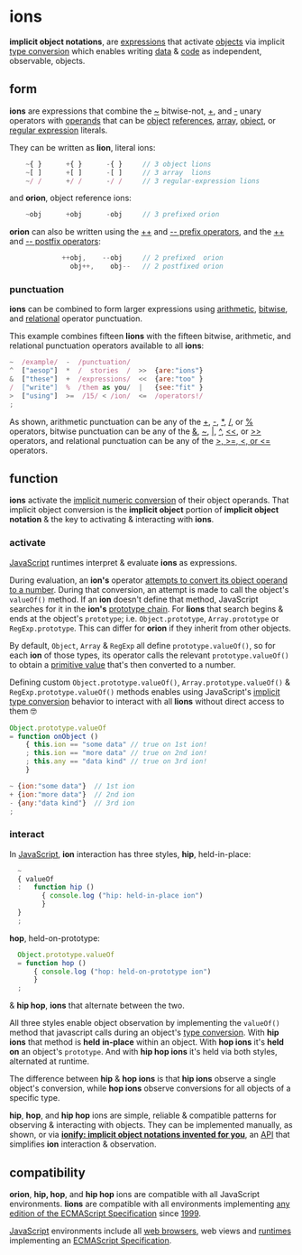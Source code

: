 # ions

**implicit object notations**, are
[expressions](https://en.wikipedia.org/wiki/Expression_(computer_science))
that activate [objects](https://en.wikipedia.org/wiki/Object_(computer_science))
via implicit [type conversion](https://en.wikipedia.org/wiki/Type_conversion)
which enables writing [data](https://en.wikipedia.org/wiki/Data_(computing)) &
[code](https://en.wikipedia.org/wiki/Source_code)
as independent, observable, objects.


## form

**ions** are expressions that combine the
[~](http://www.ecma-international.org/ecma-262/6.0/index.html#sec-bitwise-not-operator)
bitwise-not,
[+](http://www.ecma-international.org/ecma-262/6.0/index.html#sec-unary-plus-operator),
and [-](http://www.ecma-international.org/ecma-262/6.0/index.html#sec-unary-minus-operator)
unary operators with [operands](https://en.wikipedia.org/wiki/Operand#Computer_science)
that can be [object](http://www.ecma-international.org/ecma-262/6.0/index.html#sec-object-type)
[references](http://www.ecma-international.org/ecma-262/6.0/index.html#sec-reference-specification-type),
[array](http://www.ecma-international.org/ecma-262/6.0/index.html#sec-array-initializer),
[object](http://www.ecma-international.org/ecma-262/6.0/index.html#sec-object-initializer),
or
[regular expression](http://www.ecma-international.org/ecma-262/6.0/index.html#sec-literals-regular-expression-literals)
literals.

They can be written as **lion**, literal ions:

```javascript
    ~{ }      +{ }      -{ }     // 3 object lions
    ~[ ]      +[ ]      -[ ]     // 3 array  lions
    ~/ /      +/ /      -/ /     // 3 regular-expression lions
```
and **orion**, object reference ions:

```javascript
    ~obj      +obj      -obj     // 3 prefixed orion
```

**orion** can also be written using the
[++](http://www.ecma-international.org/ecma-262/6.0/index.html#sec-prefix-increment-operator)
and
[-- prefix operators](http://www.ecma-international.org/ecma-262/6.0/index.html#sec-prefix-decrement-operator),
and the
[++](http://www.ecma-international.org/ecma-262/6.0/index.html#sec-postfix-increment-operator)
and
[-- postfix operators](http://www.ecma-international.org/ecma-262/6.0/index.html#sec-postfix-decrement-operator):

```javascript
             ++obj,    --obj     // 2 prefixed  orion
               obj++,    obj--   // 2 postfixed orion
```

### punctuation

**ions** can be combined to form larger expressions using
[arithmetic](https://developer.mozilla.org/en-US/docs/Web/JavaScript/Guide/Expressions_and_Operators#Arithmetic_operators),
[bitwise](https://developer.mozilla.org/en-US/docs/Web/JavaScript/Guide/Expressions_and_Operators#Bitwise_operators), and
[relational](https://developer.mozilla.org/en-US/docs/Web/JavaScript/Reference/Operators/Comparison_Operators#Relational_operators)
operator punctuation.

This example combines fifteen **lions** with the fifteen bitwise, arithmetic,
and relational punctuation operators available to all **ions**:

```javascript
~  /example/  -  /punctuation/
^  ["aesop"]  *  /  stories  /  >>  {are:"ions"}
&  ["these"]  +  /expressions/  <<  {are:"too" }
/  ["write"]  %  /them as you/  |   {see:"fit" }
>  ["using"]  >=  /15/ < /ion/  <=  /operators!/
;
```

As shown, arithmetic punctuation can be any of the
[+](http://www.ecma-international.org/ecma-262/6.0/index.html#sec-addition-operator-plus),
[-](http://www.ecma-international.org/ecma-262/6.0/index.html#sec-subtraction-operator-minus),
[*](http://www.ecma-international.org/ecma-262/6.0/index.html#sec-applying-the-mul-operator),
[/](http://www.ecma-international.org/ecma-262/6.0/index.html#sec-applying-the-div-operator), or
[%](http://www.ecma-international.org/ecma-262/6.0/index.html#sec-applying-the-mod-operator)
operators, bitwise punctuation can be any of the
[&](https://developer.mozilla.org/en-US/docs/Web/JavaScript/Reference/Operators/Bitwise_Operators#Bitwise_AND),
[~](http://www.ecma-international.org/ecma-262/6.0/index.html#sec-bitwise-not-operator),
[|](https://developer.mozilla.org/en-US/docs/Web/JavaScript/Reference/Operators/Bitwise_Operators#Bitwise_OR),
[^](https://developer.mozilla.org/en-US/docs/Web/JavaScript/Reference/Operators/Bitwise_Operators#Bitwise_XOR),
[<<](http://www.ecma-international.org/ecma-262/6.0/index.html#sec-left-shift-operator), or
[\>>](http://www.ecma-international.org/ecma-262/6.0/index.html#sec-signed-right-shift-operator)
operators, and relational punctuation can be any of the
[&gt;, &gt;=, <, or <=](http://www.ecma-international.org/ecma-262/6.0/index.html#sec-relational-operators-runtime-semantics-evaluation)
operators.


## function

**ions** activate the
[implicit numeric conversion](http://www.ecma-international.org/ecma-262/6.0/index.html#sec-tonumber)
of their object operands. That implicit object conversion is the **implicit
object** portion of **implicit object notation** & the key to activating &
interacting with **ions**.

### activate

[JavaScript](http://www.ecma-international.org/ecma-262/6.0/index.html#sec-overview)
runtimes interpret & evaluate **ions** as expressions.

During evaluation, an **ion's** operator
[attempts to convert its object operand to a number](http://www.ecma-international.org/ecma-262/6.0/index.html#sec-toprimitive).
During that conversion, an attempt is made to call the object's `valueOf()`
method. If an **ion** doesn't define that method, JavaScript searches for
it in the **ion's**
[prototype chain](http://www.ecma-international.org/ecma-262/6.0/index.html#sec-objects).
For **lions** that search begins & ends at the object's
`prototype`; i.e. `Object.prototype`, `Array.prototype` or `RegExp.prototype`.
This can differ for **orion** if they inherit from other objects.

By default, `Object`, `Array` & `RegExp` all define `prototype.valueOf()`, so
for each **ion** of those types, its operator calls the relevant
`prototype.valueOf()` to obtain a
[primitive value](https://en.m.wikipedia.org/wiki/Primitive_value)
that's then converted to a number.

Defining custom `Object.prototype.valueOf()`, `Array.prototype.valueOf()` &
`RegExp.prototype.valueOf()` methods enables using JavaScript's
[implicit type conversion](https://en.m.wikipedia.org/wiki/Type_conversion)
behavior to interact with all **lions** without direct access to them 🤓

```javascript
Object.prototype.valueOf
= function onObject ()
    { this.ion == "some data" // true on 1st ion!
    ; this.ion == "more data" // true on 2nd ion!
    ; this.any == "data kind" // true on 3rd ion!
    }

~ {ion:"some data"}  // 1st ion
+ {ion:"more data"}  // 2nd ion
- {any:"data kind"}  // 3rd ion
;
```

### interact

In [JavaScript](http://www.ecma-international.org/publications/standards/Ecma-262.htm),
**ion** interaction has three styles, **hip**, held-in-place:

```javascript
  ~
  { valueOf
  :   function hip ()
        { console.log ("hip: held-in-place ion")
        }
  }
  ;
```

**hop**, held-on-prototype:

```javascript
  Object.prototype.valueOf
  = function hop ()
      { console.log ("hop: held-on-prototype ion")
      }
  ;
```

& **hip hop**, **ions** that alternate between the two.


All three styles enable object observation by implementing the `valueOf()`
method that javascript calls during an object's
[type conversion](http://www.ecma-international.org/ecma-262/6.0/index.html#sec-toprimitive).
With **hip ions** that method is **held** __in-place__ within an object. With
**hop ions** it's **held** __on__ an object's `prototype`.
And with **hip hop ions** it's held via both styles, alternated at runtime.

The difference between **hip** & **hop ions** is that **hip ions** observe a
single object's conversion, while **hop ions** observe conversions for all
objects of a specific type.

**hip**, **hop**, and **hip hop** ions are simple, reliable & compatible
patterns for observing & interacting with objects. They can be implemented
manually, as shown, or via
[**ionify: implicit object notations invented for you**](http://github.com/ionify/ionify/),
an [API](https://en.wikipedia.org/wiki/Application_programming_interface)
that simplifies **ion** interaction & observation.


## compatibility

**orion**, **hip, hop**, and **hip hop** ions are compatible with all JavaScript
environments. **lions** are compatible with all environments implementing
[any edition of the ECMAScript Specification](http://www.ecma-international.org/publications/standards/Ecma-262-arch.htm)
since [1999](http://www.ecma-international.org/publications/files/ECMA-ST-ARCH/ECMA-262,%203rd%20edition,%20December%201999.pdf).

[JavaScript](http://www.ecma-international.org/publications/standards/Ecma-262.htm)
environments include all
[web browsers](https://en.wikipedia.org/wiki/Web_browser), web views and
[runtimes](http://en.wikipedia.org/wiki/JavaScript_engine) implementing an
[ECMAScript Specification](http://www.ecma-international.org/publications/standards/Ecma-262-arch.htm).

